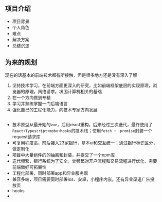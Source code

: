 ## 项目介绍
- 项目背景
- 个人角色
- 难点
- 解决方案
- 总结沉淀

## 为来的规划
现在的话基本的前端技术都有所接触，但是很多地方还是没有深入了解
1. 坚持技术学习，在前端方面更深入的研究，比如前端框架底层的实现原理，浏览器的原理，网络请求。巩固计算机相关的基础
2. 在一个方向做到专精
3. 学习并熟练掌握一门后端语言
4. 强化自己的工程化能力，向技术专家方向发展

##  
  - 技术原型从最开始的`vue`，后用react重构，后来经过三次迭代，最终使用了`React+Typescript+mobx+hooks`的技术栈；使用`fetch +　promise`封装一个request请求库
  - 可复用程度高，前后接入23家银行，基本ui和交互统一；通过银行标识区分，做定制化
  - 项目中大量组件的的抽离和封装，并提交了一个npm库
  - 迭代频繁，银行系统为了安全，曾频繁对开户流程和交易流程进行优化，需要前端做好可拓展性
  - 工程化部署，同时部署app和异业服务器
  - 兼容多端，项目需要同时部署ios、安卓，小程序内嵌，还有异业渠道广告投放页
  - hooks
  - 

